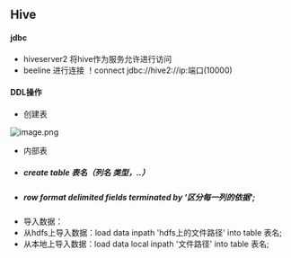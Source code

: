 ## Hive
#### jdbc
* hiveserver2 将hive作为服务允许进行访问
* beeline 进行连接 ！connect jdbc://hive2://ip:端口(10000)
#### DDL操作
* 创建表

 ![image.png](https://upload-images.jianshu.io/upload_images/14466577-8445a330d0d7667b.png?imageMogr2/auto-orient/strip%7CimageView2/2/w/1240)
 * 内部表
 * ##### create table 表名（列名 类型，..）
 * ##### row format delimited fields terminated by '区分每一列的依据';
*  导入数据：
  * 从hdfs上导入数据：load data inpath 'hdfs上的文件路径' into table 表名;
  * 从本地上导入数据：load data local inpath '文件路径' into table 表名;

